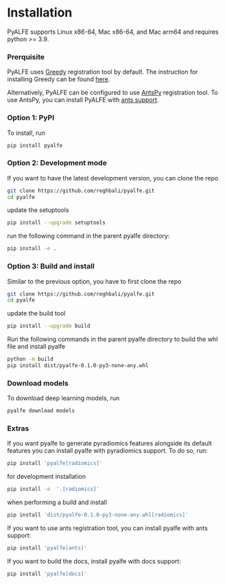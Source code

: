 # Installation

PyALFE supports Linux x86-64, Mac x86-64, and Mac arm64 and requires python >= 3.9.

### Prerquisite
PyALFE uses [Greedy](https://greedy.readthedocs.io/en/latest/) registration tool by default. The instruction for installing Greedy can be found [here](https://greedy.readthedocs.io/en/latest/install.html#using-pre-compiled-binaries).

Alternatively, PyALFE can be configured to use [AntsPy](https://antspy.readthedocs.io/en/latest/registration.html) registration tool. To use AntsPy, you can install PyALFE with [ants support](#extras).

### Option 1: PyPI

To install, run
```bash
pip install pyalfe
```

### Option 2: Development mode
If you want to have the latest development version, you can clone the repo
```bash
git clone https://github.com/reghbali/pyalfe.git
cd pyalfe
```

update the setuptools
```bash
pip install --upgrade setuptools
```

run the following command in the parent pyalfe directory:

```bash
pip install -e .
```

### Option 3: Build and install
Similar to the previous option, you have to first clone the repo

```bash
git clone https://github.com/reghbali/pyalfe.git
cd pyalfe
```

update the build tool
```bash
pip install --upgrade build
```

Run the following commands in the parent pyalfe directory to build the whl file and install pyalfe
```bash
python -m build
pip install dist/pyalfe-0.1.0-py3-none-any.whl
```

### Download models
To download deep learning models, run
```bash
pyalfe download models
```

### Extras
If you want pyalfe to generate pyradiomics features alongside its default features
you can install pyalfe with pyradiomics support. To do so, run:
```bash
pip install 'pyalfe[radiomics]'
```
for development installation
```bash
pip install -e  '.[radiomics]'
```
when performing a build and install
```bash
pip install 'dist/pyalfe-0.1.0-py3-none-any.whl[radiomics]'
```

If you want to use ants registration tool, you can install pyalfe with ants support:
```bash
pip install 'pyalfe[ants]'
```

If you want to build the docs, install pyalfe with docs support:
```bash
pip install 'pyalfe[docs]'
```
